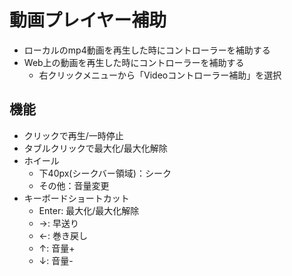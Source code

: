 # 動画プレイヤー補助
* ローカルのmp4動画を再生した時にコントローラーを補助する
* Web上の動画を再生した時にコントローラーを補助する
	* 右クリックメニューから「Videoコントローラー補助」を選択

## 機能
* クリックで再生/一時停止
* タブルクリックで最大化/最大化解除
* ホイール
  * 下40px(シークバー領域)：シーク
  * その他：音量変更
* キーボードショートカット
  * Enter: 最大化/最大化解除
  * →: 早送り
  * ←: 巻き戻し
  * ↑: 音量+
  * ↓: 音量-
